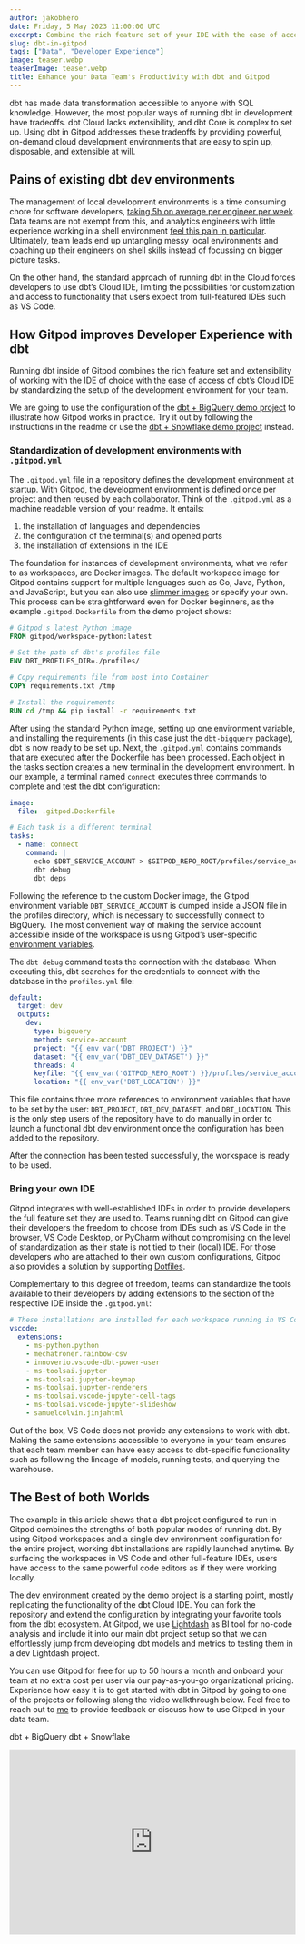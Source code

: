 ```yaml
---
author: jakobhero
date: Friday, 5 May 2023 11:00:00 UTC
excerpt: Combine the rich feature set of your IDE with the ease of access of dbt Cloud by running dbt core in Gitpod
slug: dbt-in-gitpod
tags: ["Data", "Developer Experience"]
image: teaser.webp
teaserImage: teaser.webp
title: Enhance your Data Team's Productivity with dbt and Gitpod
---
```


<script context="module">
  export const prerender = true;
</script>

<script>
  import LinkButton from "$lib/components/ui-library/link-button/link-button.svelte"
</script>

dbt has made data transformation accessible to anyone with SQL knowledge. However, the most popular ways of running dbt in development have tradeoffs. dbt Cloud lacks extensibility, and dbt Core is complex to set up. Using dbt in Gitpod addresses these tradeoffs by providing powerful, on-demand cloud development environments that are easy to spin up, disposable, and extensible at will.

## Pains of existing dbt dev environments

The management of local development environments is a time consuming chore for software developers, [taking 5h on average per engineer per week](https://www.gitpod.io/customers). Data teams are not exempt from this, and analytics engineers with little experience working in a shell environment [feel this pain in particular](https://discourse.getdbt.com/t/setting-up-vscode-to-use-with-the-dbt-cli/3291/6). Ultimately, team leads end up untangling messy local environments and coaching up their engineers on shell skills instead of focussing on bigger picture tasks.

On the other hand, the standard approach of running dbt in the Cloud forces developers to use dbt’s Cloud IDE, limiting the possibilities for customization and access to functionality that users expect from full-featured IDEs such as VS Code.

## How Gitpod improves Developer Experience with dbt

Running dbt inside of Gitpod combines the rich feature set and extensibility of working with the IDE of choice with the ease of access of dbt’s Cloud IDE by standardizing the setup of the development environment for your team.

We are going to use the configuration of the [dbt + BigQuery demo project](https://github.com/gitpod-samples/template-dbt-bigquery) to illustrate how Gitpod works in practice. Try it out by following the instructions in the readme or use the [dbt + Snowflake demo project](https://github.com/gitpod-samples/template-dbt-snowflake) instead.

### Standardization of development environments with `.gitpod.yml`

The `.gitpod.yml` file in a repository defines the development environment at startup. With Gitpod, the development environment is defined once per project and then reused by each collaborator. Think of the `.gitpod.yml` as a machine readable version of your readme. It entails:

1. the installation of languages and dependencies
2. the configuration of the terminal(s) and opened ports
3. the installation of extensions in the IDE

The foundation for instances of development environments, what we refer to as workspaces, are Docker images. The default workspace image for Gitpod contains support for multiple languages such as Go, Java, Python, and JavaScript, but you can also use [slimmer images](https://hub.docker.com/u/gitpod/) or specify your own. This process can be straightforward even for Docker beginners, as the example `.gitpod.Dockerfile` from the demo project shows:

```dockerfile title=".gitpod.Dockerfile"
# Gitpod's latest Python image
FROM gitpod/workspace-python:latest

# Set the path of dbt's profiles file
ENV DBT_PROFILES_DIR=./profiles/

# Copy requirements file from host into Container
COPY requirements.txt /tmp

# Install the requirements
RUN cd /tmp && pip install -r requirements.txt
```

After using the standard Python image, setting up one environment variable, and installing the requirements (in this case just the `dbt-bigquery` package), dbt is now ready to be set up. Next, the `.gitpod.yml` contains commands that are executed after the Dockerfile has been processed. Each object in the tasks section creates a new terminal in the development environment. In our example, a terminal named `connect` executes three commands to complete and test the dbt configuration:

```yaml title=".gitpod.yml"
image:
  file: .gitpod.Dockerfile

# Each task is a different terminal
tasks:
  - name: connect
    command: |
      echo $DBT_SERVICE_ACCOUNT > $GITPOD_REPO_ROOT/profiles/service_account.json
      dbt debug
      dbt deps
```

Following the reference to the custom Docker image, the Gitpod environment variable `DBT_SERVICE_ACCOUNT` is dumped inside a JSON file in the profiles directory, which is necessary to successfully connect to BigQuery. The most convenient way of making the service account accessible inside of the workspace is using Gitpod’s user-specific [environment variables](https://www.gitpod.io/docs/configure/projects/environment-variables#user-specific-environment-variables).

The `dbt debug` command tests the connection with the database. When executing this, dbt searches for the credentials to connect with the database in the `profiles.yml` file:

```yaml title="profiles.yml"
default:
  target: dev
  outputs:
    dev:
      type: bigquery
      method: service-account
      project: "{{ env_var('DBT_PROJECT') }}"
      dataset: "{{ env_var('DBT_DEV_DATASET') }}"
      threads: 4
      keyfile: "{{ env_var('GITPOD_REPO_ROOT') }}/profiles/service_account.json"
      location: "{{ env_var('DBT_LOCATION') }}"
```

This file contains three more references to environment variables that have to be set by the user: `DBT_PROJECT`, `DBT_DEV_DATASET`, and `DBT_LOCATION`. This is the only step users of the repository have to do manually in order to launch a functional dbt dev environment once the configuration has been added to the repository.

After the connection has been tested successfully, the workspace is ready to be used.

### Bring your own IDE

Gitpod integrates with well-established IDEs in order to provide developers the full feature set they are used to. Teams running dbt on Gitpod can give their developers the freedom to choose from IDEs such as VS Code in the browser, VS Code Desktop, or PyCharm without compromising on the level of standardization as their state is not tied to their (local) IDE. For those developers who are attached to their own custom configurations, Gitpod also provides a solution by supporting [Dotfiles](https://www.gitpod.io/docs/configure/user-settings/dotfiles).

Complementary to this degree of freedom, teams can standardize the tools available to their developers by adding extensions to the section of the respective IDE inside the `.gitpod.yml`:

```yaml title=".gitpod.yml"
# These installations are installed for each workspace running in VS Code
vscode:
  extensions:
    - ms-python.python
    - mechatroner.rainbow-csv
    - innoverio.vscode-dbt-power-user
    - ms-toolsai.jupyter
    - ms-toolsai.jupyter-keymap
    - ms-toolsai.jupyter-renderers
    - ms-toolsai.vscode-jupyter-cell-tags
    - ms-toolsai.vscode-jupyter-slideshow
    - samuelcolvin.jinjahtml
```

Out of the box, VS Code does not provide any extensions to work with dbt. Making the same extensions accessible to everyone in your team ensures that each team member can have easy access to dbt-specific functionality such as following the lineage of models, running tests, and querying the warehouse.

## The Best of both Worlds

The example in this article shows that a dbt project configured to run in Gitpod combines the strengths of both popular modes of running dbt.
By using Gitpod workspaces and a single dev environment configuration for the entire project, working dbt installations are rapidly launched anytime.
By surfacing the workspaces in VS Code and other full-feature IDEs, users have access to the same powerful code editors as if they were working locally.

The dev environment created by the demo project is a starting point, mostly replicating the functionality of the dbt Cloud IDE. You can fork the repository and extend the configuration by integrating your favorite tools from the dbt ecosystem. At Gitpod, we use [Lightdash](https://www.lightdash.com/) as BI tool for no-code analysis and include it into our main dbt project setup so that we can effortlessly jump from developing dbt models and metrics to testing them in a dev Lightdash project.

You can use Gitpod for free for up to 50 hours a month and onboard your team at no extra cost per user via our pay-as-you-go organizational pricing. Experience how easy it is to get started with dbt in Gitpod by going to one of the projects or following along the video walkthrough below. Feel free to reach out to [me](https://www.linkedin.com/in/jakob-herold/) to provide feedback or discuss how to use Gitpod in your data team.

<LinkButton href="https://github.com/gitpod-samples/template-dbt-bigquery" variant="primary" size="large">dbt + BigQuery</LinkButton>
<LinkButton href="https://github.com/gitpod-samples/template-dbt-snowflake" variant="primary" size="large">dbt + Snowflake</LinkButton>

<div style="position: relative; padding-bottom: 64.63195691202873%; height: 0;"><iframe src="https://www.loom.com/embed/803d19417e5a48ac8617e7c9582acf42?hide_owner=true&hide_title=true&hideEmbedTopBar=true" frameborder="0" webkitallowfullscreen mozallowfullscreen allowfullscreen style="position: absolute; top: 0; left: 0; width: 100%; height: 100%;"></iframe></div>
